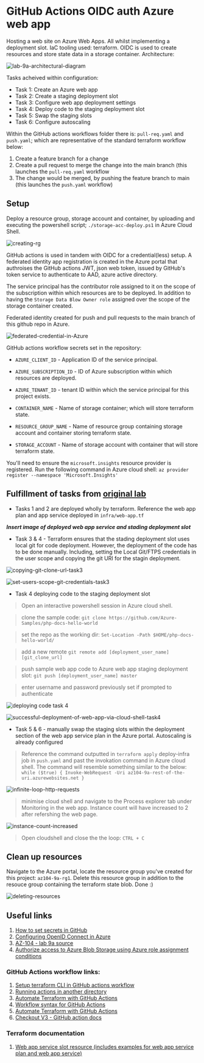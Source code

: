 # GitHub Actions OIDC auth Azure web app

Hosting a web site on Azure Web Apps. All whilst implementing a deployment slot. IaC tooling used: terraform. OIDC is used to create resources and store state data in a storage container. Architecture: 

![lab-9a-architectural-diagram](https://user-images.githubusercontent.com/77082071/204031086-7ba09645-026b-43c5-887f-265c7dc1c225.png)

Tasks acheived within configuration: 

* Task 1: Create an Azure web app
* Task 2: Create a staging deployment slot
* Task 3: Configure web app deployment settings
* Task 4: Deploy code to the staging deployment slot
* Task 5: Swap the staging slots
* Task 6: Configure autoscaling
 
Within the GitHub actions workflows folder there is: `pull-req.yaml` and `push.yaml`; which are representative of the standard terraform workflow below: 

1. Create a feature branch for a change
2. Create a pull request to merge the change into the main branch (this launches the `pull-req.yaml` workflow
3. The change would be merged, by pushing the feature branch to main (this launches the `push.yaml` workflow)

## Setup

Deploy a resource group, storage account and container, by uploading and executing the powershell script; `./storage-acc-deploy.ps1` in Azure Cloud Shell.

![creating-rg](https://user-images.githubusercontent.com/77082071/204031975-8684d54c-c812-4ac7-8824-4c1b7d7c9057.png)


GitHub actions is used in tandem with OIDC for a credential(less) setup. A federated identity app registration is created in  the Azure portal that authroises the GitHub actions JWT, json web token, issued by GitHub's token service to authenticate to AAD, azure active directory. 

The service principal has the contributor role assigned to it on the scope of the subscription within which resources are to be deployed. In addition to having the `Storage Data Blow Owner role` assigned over the scope of the storage container created.

Federated identity created for push and pull requests to the main branch of this github repo in Azure. 

![federated-credential-in-Azure](https://user-images.githubusercontent.com/77082071/204031483-e15367c3-8064-4732-b486-6bf24859670c.png)

GitHub actions workflow secrets set in the repository: 

* `AZURE_CLIENT_ID` - Application ID of the service principal.
* `AZURE_SUBSCRIPTION_ID` - ID of Azure subscription within which resources are deployed.
* `AZURE_TENANT_ID` - tenant ID within which the service principal for this project exists.

* `CONTAINER_NAME` - Name of storage container; which will store terraform state.
* `RESOURCE_GROUP_NAME` - Name of resource group containing storage account and container storing terraform state.
* `STORAGE_ACCOUNT` - Name of storage account with container that will store terraform state.

You'll need to ensure the `microsoft.insights` resource provider is registered. Run the following command in Azure cloud shell: `az provider register --namespace 'Microsoft.Insights'`

## Fulfillment of tasks from [original lab](https://github.com/MicrosoftLearning/AZ-104-MicrosoftAzureAdministrator/blob/master/Instructions/Labs/LAB_09a-Implement_Web_Apps.md)

* Tasks 1 and 2 are deployed wholly by terraform. Reference the web app plan and app service deployed in `infra/web-app.tf`

***Insert image of deployed web app service and stading deployment slot***

* Task 3 & 4 - Terraform ensures that the stading deployment slot uses local git for code deployment. However, the deployment of the code has to be done manually. Including, setting the Local Git/FTPS credentials in the user scope and copying the git URI for the stagin deployment.

![copying-git-clone-url-task3](https://user-images.githubusercontent.com/77082071/204031609-b89ffceb-d0d5-4dff-b721-7c220bb15c49.png)


![set-users-scope-git-credentials-task3](https://user-images.githubusercontent.com/77082071/204031573-cf7df33c-6c97-44f6-b898-9f2c33fa7676.png)

* Task 4 deploying code to the staging deployment slot 

> Open an interactive powershell session in Azure cloud shell.

> clone the sample code: `git clone https://github.com/Azure-Samples/php-docs-hello-world`

> set the repo as the working dir: `Set-Location -Path $HOME/php-docs-hello-world/`

> add a new remote `git remote add [deployment_user_name] [git_clone_url]`

> push sample web app code to Azure web app staging deployment slot: `git push [deployment_user_name] master`

> enter username and password previously set if prompted to authenticate

![deploying code task 4](https://user-images.githubusercontent.com/77082071/204031419-8145e559-7c57-493f-a44e-fb0c5c11aa2a.png)

![successful-deployment-of-web-app-via-cloud-shell-task4](https://user-images.githubusercontent.com/77082071/204031688-8a3ca1fd-2cc3-4376-af49-3657c2780f74.png)

* Task 5 & 6 - manually swap the staging slots within the deployment section of the web app service plan in the Azure portal. Autoscaling is already configured

> Reference the command outputted in `terraform apply` deploy-infra job in `push.yaml` and past the invokation command in Azure cloud shell. The command will resemble something similar to the below:  
`while ($true) { Invoke-WebRequest -Uri az104-9a-rest-of-the-uri.azurewebsites.net }`

![infinite-loop-http-requests](https://user-images.githubusercontent.com/77082071/204031450-24d20344-b062-41e7-9bf4-74f8d41281d4.png)

> minimise cloud shell and navigate to the Process explorer tab under Monitoring in the web app. Instance count will have increased to 2 after refershing the web page.

![instance-count-increased](https://user-images.githubusercontent.com/77082071/204032313-0f54925e-e72f-47cb-bece-932543b78a2a.png)

> Open cloudshell and close the the loop: `CTRL + C`

## Clean up resources 

Navigate to the Azure portal, locate the resource group you've created for this project: `az104-9a-rg1`. Delete this resource group in addition to the resouce group containing the terraform state blob. Done :)

![deleting-resources](https://user-images.githubusercontent.com/77082071/204032973-1df4a64c-add6-4132-b290-f16a9e72e33f.png)

## Useful links

1. [How to set secrets in GitHub](https://docs.github.com/en/codespaces/managing-codespaces-for-your-organization/managing-encrypted-secrets-for-your-repository-and-organization-for-github-codespaces)
2. [Configuring OpenID Connect in Azure](https://docs.github.com/en/actions/deployment/security-hardening-your-deployments/configuring-openid-connect-in-azure) 
3. [AZ-104 - lab 9a source](https://github.com/MicrosoftLearning/AZ-104-MicrosoftAzureAdministrator/blob/master/Instructions/Labs/LAB_09a-Implement_Web_Apps.md)
4. [Authorize access to Azure Blob Storage using Azure role assignment conditions](https://learn.microsoft.com/en-us/azure/storage/blobs/storage-auth-abac)

### GitHub Actions workflow links: 

1. [Setup terraform CLI in GitHub actions workflow](https://github.com/hashicorp/setup-terraform)
2. [Running actions in another directory](https://stackoverflow.com/questions/58139175/running-actions-in-another-directory)
3. [Automate Terraform with GitHub Actions](https://developer.hashicorp.com/terraform/tutorials/automation/github-actions)
4. [Workflow syntax for GitHub Actions](https://docs.github.com/en/actions/using-workflows/workflow-syntax-for-github-actions)
5. [Automate Terraform with GitHub Actions](https://developer.hashicorp.com/terraform/tutorials/automation/github-actions)
6. [Checkout V3 - GitHub action docs](https://github.com/actions/checkout)

### Terraform documentation

1. [Web app service slot resource (includes examples for web app service plan and web app service)](https://registry.terraform.io/providers/hashicorp/azurerm/latest/docs/resources/windows_web_app_slot)
